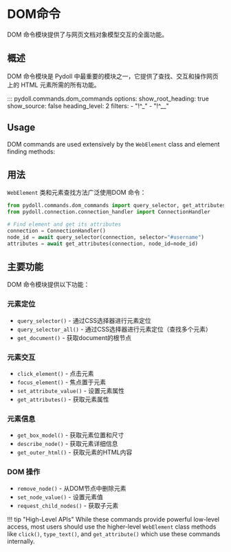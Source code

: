 # DOM命令

DOM 命令模块提供了与网页文档对象模型交互的全面功能。

## 概述

DOM 命令模块是 Pydoll 中最重要的模块之一，它提供了查找、交互和操作网页上的 HTML 元素所需的所有功能。

::: pydoll.commands.dom_commands
    options:
      show_root_heading: true
      show_source: false
      heading_level: 2
      filters:
        - "!^_"
        - "!^__"

## Usage

DOM commands are used extensively by the `WebElement` class and element finding methods:

## 用法

`WebElement` 类和元素查找方法广泛使用DOM 命令：

```python
from pydoll.commands.dom_commands import query_selector, get_attributes
from pydoll.connection.connection_handler import ConnectionHandler

# Find element and get its attributes
connection = ConnectionHandler()
node_id = await query_selector(connection, selector="#username")
attributes = await get_attributes(connection, node_id=node_id)
```

## 主要功能

DOM 命令模块提供以下功能：

### 元素定位
- `query_selector()` - 通过CSS选择器进行元素定位
- `query_selector_all()` - 通过CSS选择器进行元素定位（查找多个元素）
- `get_document()` - 获取document的根节点

### 元素交互
- `click_element()` - 点击元素
- `focus_element()` - 焦点置于元素
- `set_attribute_value()` - 设置元素属性
- `get_attributes()` - 获取元素属性

### 元素信息
- `get_box_model()` - 获取元素位置和尺寸
- `describe_node()` - 获取元素详细信息
- `get_outer_html()` - 获取元素的HTML内容

### DOM 操作
- `remove_node()` - 从DOM节点中删除元素
- `set_node_value()` - 设置元素值
- `request_child_nodes()` - 获取子元素

!!! tip "High-Level APIs"
    While these commands provide powerful low-level access, most users should use the higher-level `WebElement` class methods like `click()`, `type_text()`, and `get_attribute()` which use these commands internally. 